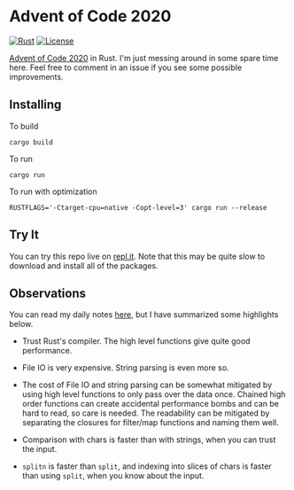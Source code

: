 # Advent of Code 2020

[![Rust](https://github.com/jeremylt/advent2020/workflows/Rust/badge.svg?branch=main)](https://github.com/jeremylt/advent2020/actions)
[![License](https://img.shields.io/badge/License-BSD%202--Clause-orange.svg)](https://opensource.org/licenses/BSD-2-Clause)

[Advent of Code 2020](https://adventofcode.com/2020) in Rust. I'm just messing around in some spare time here. Feel free to comment in an issue if you see some possible improvements.

## Installing

To build

    cargo build

To run

    cargo run

To run with optimization

    RUSTFLAGS='-Ctarget-cpu=native -Copt-level=3' cargo run --release

## Try It

You can try this repo live on [repl.it](https://repl.it/@jeremylt/advent2020#README.md).
Note that this may be quite slow to download and install all of the packages.

## Observations

You can read my daily notes [here](https://jeremylt.github.io/advent2020/), but I have summarized some highlights below.

* Trust Rust's compiler. The high level functions give quite good performance.

* File IO is very expensive. String parsing is even more so.

* The cost of File IO and string parsing can be somewhat mitigated by using high level functions to only pass over the data once. Chained high order functions can create accidental performance bombs and can be hard to read, so care is needed. The readability can be mitigated by separating the closures for filter/map functions and naming them well.

* Comparison with chars is faster than with strings, when you can trust the input.

* `splitn` is faster than `split`, and indexing into slices of chars is faster than using `split`, when you know about the input.
